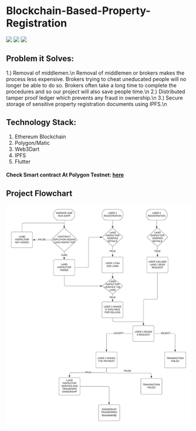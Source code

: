# Blockchain-Based-Property-Registration

<a href="LICENSE"><img src="https://img.shields.io/static/v1?label=license&message=MIT&color=green"></a>
<img src="https://img.shields.io/badge/Ethereum-20232A?style=for-the-badge&logo=ethereum&logoColor=white">
<img src="https://img.shields.io/badge/Flutter-%2302569B.svg?style=for-the-badge&logo=Flutter&logoColor=white">

## Problem it Solves:
1.) Removal of middlemen.\n
Removal of middlemen or brokers makes the process less expensive. Brokers trying to cheat uneducated 
people will no longer be able to do so. Brokers often take a long time to complete the procedures and so
our project will also save people time.\n
2.) Distributed tamper proof ledger which prevents any fraud in ownership.\n
3.) Secure storage of sensitive property registration documents using IPFS.\n

## Technology Stack:
1. Ethereum Blockchain
2. Polygon/Matic
3. Web3Dart
4. IPFS
5. Flutter

#### Check Smart contract At Polygon Testnet: [here](https://mumbai.polygonscan.com/address/0x5fa4972ab37701fa32907e79b46ddd436bd73b05)

## Project Flowchart
![Screenshot](screenshots/flowchart.png)